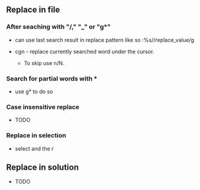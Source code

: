 ## Replace in file

### After seaching with "/," "\_" or "g\*"

- can use last search result in replace pattern like so :%s//replace_value/g

- cgn - replace currently searched word under the cursor.
  - To skip use n/N.

### Search for partial words with \*

- use g\* to do so

### Case insensitive replace

- TODO

### Replace in selection

- select and the <leader>r

## Replace in solution

- TODO
